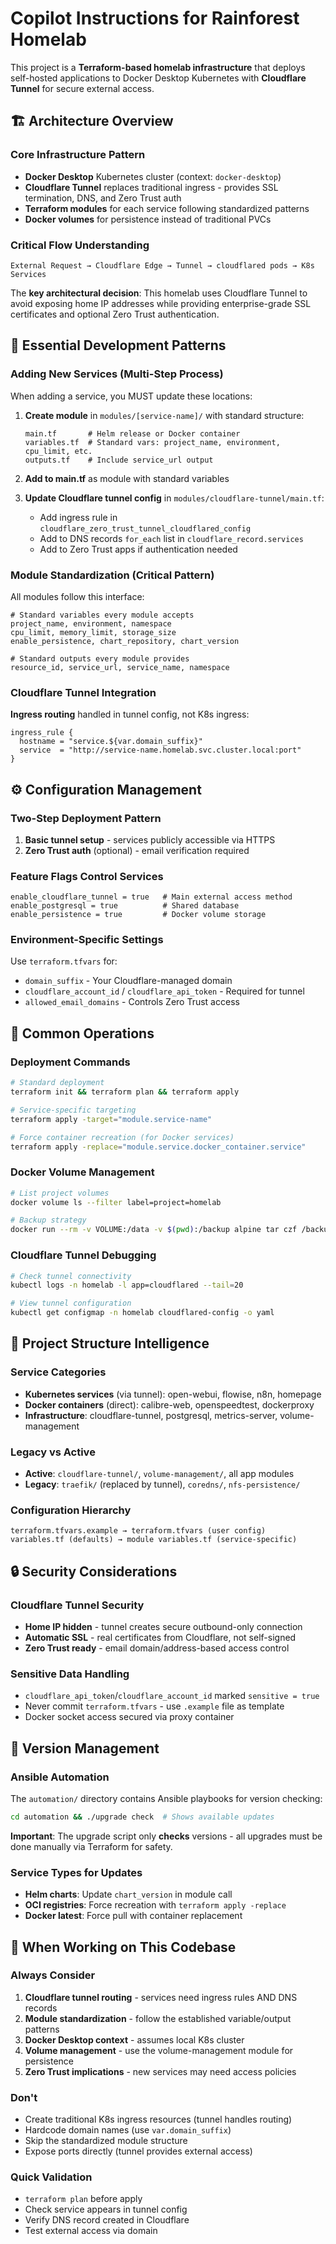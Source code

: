 # Copilot Instructions for Rainforest Homelab

This project is a **Terraform-based homelab infrastructure** that deploys self-hosted applications to Docker Desktop Kubernetes with **Cloudflare Tunnel** for secure external access.

## 🏗️ Architecture Overview

### Core Infrastructure Pattern

- **Docker Desktop** Kubernetes cluster (context: `docker-desktop`)
- **Cloudflare Tunnel** replaces traditional ingress - provides SSL termination, DNS, and Zero Trust auth
- **Terraform modules** for each service following standardized patterns
- **Docker volumes** for persistence instead of traditional PVCs

### Critical Flow Understanding

```
External Request → Cloudflare Edge → Tunnel → cloudflared pods → K8s Services
```

The **key architectural decision**: This homelab uses Cloudflare Tunnel to avoid exposing home IP addresses while providing enterprise-grade SSL certificates and optional Zero Trust authentication.

## 🔧 Essential Development Patterns

### Adding New Services (Multi-Step Process)

When adding a service, you MUST update these locations:

1. **Create module** in `modules/[service-name]/` with standard structure:

   ```
   main.tf       # Helm release or Docker container
   variables.tf  # Standard vars: project_name, environment, cpu_limit, etc.
   outputs.tf    # Include service_url output
   ```

2. **Add to main.tf** as module with standard variables

3. **Update Cloudflare tunnel config** in `modules/cloudflare-tunnel/main.tf`:
   - Add ingress rule in `cloudflare_zero_trust_tunnel_cloudflared_config`
   - Add to DNS records `for_each` list in `cloudflare_record.services`
   - Add to Zero Trust apps if authentication needed

### Module Standardization (Critical Pattern)

All modules follow this interface:

```hcl
# Standard variables every module accepts
project_name, environment, namespace
cpu_limit, memory_limit, storage_size
enable_persistence, chart_repository, chart_version

# Standard outputs every module provides
resource_id, service_url, service_name, namespace
```

### Cloudflare Tunnel Integration

**Ingress routing** handled in tunnel config, not K8s ingress:

```hcl
ingress_rule {
  hostname = "service.${var.domain_suffix}"
  service  = "http://service-name.homelab.svc.cluster.local:port"
}
```

## ⚙️ Configuration Management

### Two-Step Deployment Pattern

1. **Basic tunnel setup** - services publicly accessible via HTTPS
2. **Zero Trust auth** (optional) - email verification required

### Feature Flags Control Services

```hcl
enable_cloudflare_tunnel = true   # Main external access method
enable_postgresql = true          # Shared database
enable_persistence = true         # Docker volume storage
```

### Environment-Specific Settings

Use `terraform.tfvars` for:

- `domain_suffix` - Your Cloudflare-managed domain
- `cloudflare_account_id` / `cloudflare_api_token` - Required for tunnel
- `allowed_email_domains` - Controls Zero Trust access

## 🚀 Common Operations

### Deployment Commands

```bash
# Standard deployment
terraform init && terraform plan && terraform apply

# Service-specific targeting
terraform apply -target="module.service-name"

# Force container recreation (for Docker services)
terraform apply -replace="module.service.docker_container.service"
```

### Docker Volume Management

```bash
# List project volumes
docker volume ls --filter label=project=homelab

# Backup strategy
docker run --rm -v VOLUME:/data -v $(pwd):/backup alpine tar czf /backup/backup.tar.gz -C /data .
```

### Cloudflare Tunnel Debugging

```bash
# Check tunnel connectivity
kubectl logs -n homelab -l app=cloudflared --tail=20

# View tunnel configuration
kubectl get configmap -n homelab cloudflared-config -o yaml
```

## 📁 Project Structure Intelligence

### Service Categories

- **Kubernetes services** (via tunnel): open-webui, flowise, n8n, homepage
- **Docker containers** (direct): calibre-web, openspeedtest, dockerproxy
- **Infrastructure**: cloudflare-tunnel, postgresql, metrics-server, volume-management

### Legacy vs Active

- **Active**: `cloudflare-tunnel/`, `volume-management/`, all app modules
- **Legacy**: `traefik/` (replaced by tunnel), `coredns/`, `nfs-persistence/`

### Configuration Hierarchy

```
terraform.tfvars.example → terraform.tfvars (user config)
variables.tf (defaults) → module variables.tf (service-specific)
```

## 🔒 Security Considerations

### Cloudflare Tunnel Security

- **Home IP hidden** - tunnel creates secure outbound-only connection
- **Automatic SSL** - real certificates from Cloudflare, not self-signed
- **Zero Trust ready** - email domain/address-based access control

### Sensitive Data Handling

- `cloudflare_api_token`/`cloudflare_account_id` marked `sensitive = true`
- Never commit `terraform.tfvars` - use `.example` file as template
- Docker socket access secured via proxy container

## 🔄 Version Management

### Ansible Automation

The `automation/` directory contains Ansible playbooks for version checking:

```bash
cd automation && ./upgrade check  # Shows available updates
```

**Important**: The upgrade script only **checks** versions - all upgrades must be done manually via Terraform for safety.

### Service Types for Updates

- **Helm charts**: Update `chart_version` in module call
- **OCI registries**: Force recreation with `terraform apply -replace`
- **Docker latest**: Force pull with container replacement

## 🎯 When Working on This Codebase

### Always Consider

1. **Cloudflare tunnel routing** - services need ingress rules AND DNS records
2. **Module standardization** - follow the established variable/output patterns
3. **Docker Desktop context** - assumes local K8s cluster
4. **Volume management** - use the volume-management module for persistence
5. **Zero Trust implications** - new services may need access policies

### Don't

- Create traditional K8s ingress resources (tunnel handles routing)
- Hardcode domain names (use `var.domain_suffix`)
- Skip the standardized module structure
- Expose ports directly (tunnel provides external access)

### Quick Validation

- `terraform plan` before apply
- Check service appears in tunnel config
- Verify DNS record created in Cloudflare
- Test external access via domain
